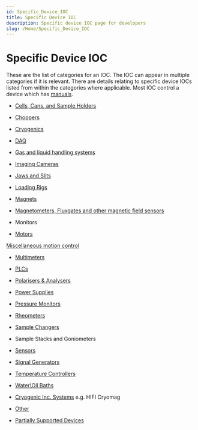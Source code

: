 ```yaml
---
id: Specific_Device_IOC
title: Specific Device IOC
description: Specific device IOC page for developers
slug: /Home/Specific_Device_IOC
---
```


# Specific Device IOC

These are the list of categories for an IOC. The IOC can appear in multiple categories if it is relevant. There are details relating to specific device IOCs listed from within the categories where applicable. Most IOC control a device which has [manuals](https://github.com/ISISComputingGroup/ibex_developers_manual/wiki/Manuals).

- [Cells, Cans, and Sample Holders](../Instrument_and_Devices/Cells)

- [Choppers](../Instrument_and_Devices/Choppers)

- [Cryogenics](https://github.com/ISISComputingGroup/ibex_developers_manual/wiki/Cryogenics)

- [DAQ](https://github.com/ISISComputingGroup/ibex_developers_manual/wiki/Daq)

- [Gas and liquid handling systems](https://github.com/ISISComputingGroup/ibex_developers_manual/wiki/Gas-And-Liquid-Handling-Systems)

- [Imaging Cameras](https://github.com/ISISComputingGroup/ibex_developers_manual/wiki/Imaging-Cameras)

- [Jaws and Slits](https://github.com/ISISComputingGroup/ibex_developers_manual/wiki/Jaws-and-slits)

- [Loading Rigs](https://github.com/ISISComputingGroup/ibex_developers_manual/wiki/Loading-Rigs)

- [Magnets](https://github.com/ISISComputingGroup/ibex_developers_manual/wiki/Magnets)

- [Magnetometers, Fluxgates and other magnetic field sensors](https://github.com/ISISComputingGroup/ibex_developers_manual/wiki/Fluxgates)

- Monitors

- [Motors](https://github.com/ISISComputingGroup/ibex_developers_manual/wiki/Motor-IOCs)

[Miscellaneous motion control](Miscellaneous-Motion-Control)

- [Multimeters](https://github.com/ISISComputingGroup/ibex_developers_manual/wiki/Miscellaneous-Motion-Control)

- [PLCs](https://github.com/ISISComputingGroup/ibex_developers_manual/wiki/PLCs)

- [Polarisers & Analysers](https://github.com/ISISComputingGroup/ibex_developers_manual/wiki/Polarisers-and-Analysers)

- [Power Supplies](https://github.com/ISISComputingGroup/ibex_developers_manual/wiki/Power-Supplies)

- [Pressure Monitors](https://github.com/ISISComputingGroup/ibex_developers_manual/wiki/Pressure-Monitors)

- [Rheometers](https://github.com/ISISComputingGroup/ibex_developers_manual/wiki/Rheometers)

- [Sample Changers](https://github.com/ISISComputingGroup/ibex_developers_manual/wiki/Sample-Changers)

- Sample Stacks and Goniometers

- [Sensors](https://github.com/ISISComputingGroup/ibex_developers_manual/wiki/Sensors)

- [Signal Generators](https://github.com/ISISComputingGroup/ibex_developers_manual/wiki/Signal-Generators)

- [Temperature Controllers](https://github.com/ISISComputingGroup/ibex_developers_manual/wiki/Temperature-Controllers)

- [Water\Oil Baths](https://github.com/ISISComputingGroup/ibex_developers_manual/wiki/Water-Baths)

- [Cryogenic Inc. Systems](https://github.com/ISISComputingGroup/ibex_developers_manual/wiki/Cryogenic-Inc-Systems) e.g. HIFI Cryomag

- [Other](https://github.com/ISISComputingGroup/ibex_developers_manual/wiki/Other)

- [Partially Supported Devices](https://github.com/ISISComputingGroup/ibex_developers_manual/wiki/Partially-Supported-Devices)
